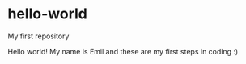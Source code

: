 # hello-world
My first repository

Hello world!
My name is Emil and these are my first steps in coding :)
